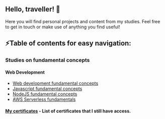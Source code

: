 ## Hello, traveller! 👋

Here you will find personal projects and content from my studies.
Feel free to get in touch or make use of anything you find useful!

## ⚡Table of contents for easy navigation:

### Studies on fundamental concepts

#### Web Development
- [Web development fundamental concepts](https://github.com/techno-canvas/concepts-web-development)
- [Javascript fundamental concepts](https://github.com/techno-canvas/concepts-javascript)
- [NodeJS fundamental concepts](https://github.com/techno-canvas/concepts-nodejs)
- [AWS Serverless fundamentals](https://github.com/techno-canvas/concepts-aws-serverless)

<!--
#### DSA

### Open projects
-->

#### [My certificates](https://github.com/techno-canvas/certificates) - List of certificates that I still have access.

